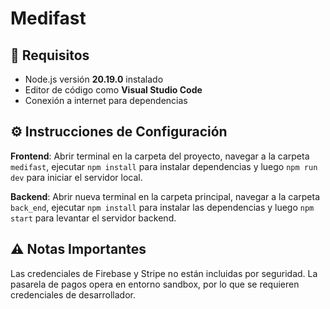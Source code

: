# Medifast

## 🧰 Requisitos

- Node.js versión **20.19.0** instalado  
- Editor de código como **Visual Studio Code**  
- Conexión a internet para dependencias

## ⚙️ Instrucciones de Configuración

**Frontend**: Abrir terminal en la carpeta del proyecto, navegar a la carpeta `medifast`, ejecutar `npm install` para instalar dependencias y luego `npm run dev` para iniciar el servidor local.

**Backend**: Abrir nueva terminal en la carpeta principal, navegar a la carpeta `back_end`, ejecutar `npm install` para instalar las dependencias y luego `npm start` para levantar el servidor backend.

## ⚠️ Notas Importantes

Las credenciales de Firebase y Stripe no están incluidas por seguridad. La pasarela de pagos opera en entorno sandbox, por lo que se requieren credenciales de desarrollador.
